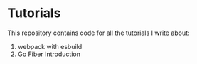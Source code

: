# Tutorials

This repository contains code for all the tutorials I write about:

1. webpack with esbuild
2. Go Fiber Introduction
